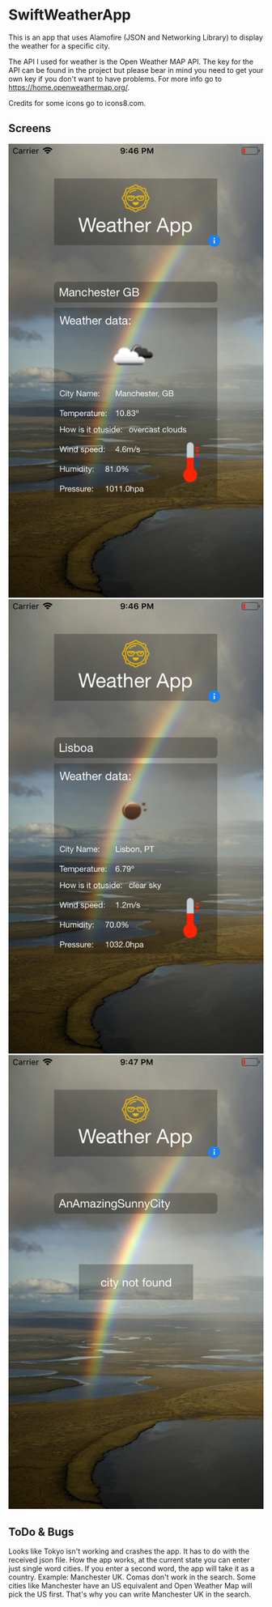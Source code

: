 # SwiftWeatherApp


This is an app that uses Alamofire (JSON and Networking Library) to display the weather for a specific city.

The API I used for weather is the Open Weather MAP API. The key for the API can be found in the project but please bear in mind you need to get your own key if you don't want to have problems. For more info go to https://home.openweathermap.org/.

Credits for some icons go to icons8.com.

## Screens

![alt text](https://raw.githubusercontent.com/Andrei0795/SwiftWeatherApp/master/screen1.png)
![alt text](https://raw.githubusercontent.com/Andrei0795/SwiftWeatherApp/master/screen2.png)
![alt text](https://raw.githubusercontent.com/Andrei0795/SwiftWeatherApp/master/screen3.png)



## ToDo & Bugs

Looks like Tokyo isn't working and crashes the app. It has to do with the received json file.
How the app works, at the current state you can enter just single word cities. If you enter a second word, the app will take it as a country. Example: Manchester UK.
Comas don't work in the search.
Some cities like Manchester have an US equivalent and Open Weather Map will pick the US first. That's why you can write Manchester UK in the search.


